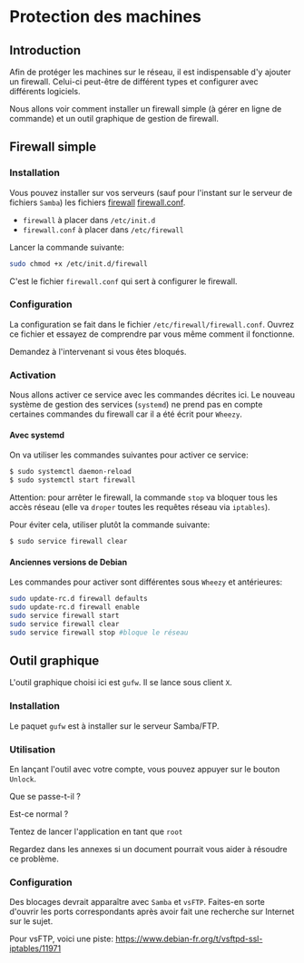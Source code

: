 # Protection des machines

## Introduction

Afin de protéger les machines sur le réseau, il est indispensable d'y ajouter un firewall. Celui-ci peut-être de différent types et configurer avec différents logiciels.

Nous allons voir comment installer un firewall simple (à gérer en ligne de commande) et un outil graphique de gestion de firewall.

## Firewall simple


### Installation
Vous pouvez installer sur vos serveurs (sauf pour l'instant sur le serveur de fichiers `Samba`) les fichiers [firewall](data/firewall) [firewall.conf](data/firewall.conf).

* `firewall` à placer dans `/etc/init.d`
* `firewall.conf` à placer dans `/etc/firewall`

Lancer la commande suivante:
```bash
sudo chmod +x /etc/init.d/firewall
```

C'est le fichier `firewall.conf` qui sert à  configurer le firewall.


### Configuration

La configuration se fait dans le fichier `/etc/firewall/firewall.conf`. Ouvrez ce fichier et essayez de comprendre par vous même comment il fonctionne.

Demandez à l'intervenant si vous êtes bloqués.

### Activation

Nous allons activer ce service avec les commandes décrites ici. Le nouveau système de gestion des services (`systemd`) ne prend pas en compte certaines commandes du firewall car il a été écrit pour `Wheezy`.


#### Avec systemd

On va utiliser les commandes suivantes pour activer ce service:

```bash
$ sudo systemctl daemon-reload
$ sudo systemctl start firewall
```

Attention: pour arrêter le firewall, la commande `stop` va bloquer tous les accès réseau (elle va `droper` toutes les requêtes réseau via `iptables`).

Pour éviter cela, utiliser plutôt la commande suivante:

```bash
$ sudo service firewall clear
```

#### Anciennes versions de Debian
Les commandes pour activer sont différentes sous `Wheezy` et antérieures:

```bash
sudo update-rc.d firewall defaults
sudo update-rc.d firewall enable
sudo service firewall start
sudo service firewall clear
sudo service firewall stop #bloque le réseau
```


## Outil graphique

L'outil graphique choisi ici est `gufw`. Il se lance sous client `X`.

### Installation

Le paquet `gufw` est à installer sur le serveur Samba/FTP.

### Utilisation

En lançant l'outil avec votre compte, vous pouvez appuyer sur le bouton `Unlock`.

Que se passe-t-il ?

Est-ce normal ?

Tentez de lancer l'application en tant que `root`

Regardez dans les annexes si un document pourrait vous aider à résoudre ce problème.


### Configuration

Des blocages devrait apparaître avec `Samba` et `vsFTP`. Faites-en sorte d'ouvrir les ports correspondants après avoir fait une recherche sur Internet sur le sujet.

Pour vsFTP, voici une piste:  https://www.debian-fr.org/t/vsftpd-ssl-iptables/11971
